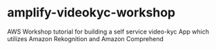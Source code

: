 # amplify-videokyc-workshop
AWS Workshop tutorial for building a self service video-kyc App which utilizes Amazon Rekognition and Amazon Comprehend
